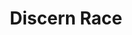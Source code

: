 ---
title: "Discern Race"
canonical: "skill/discern-race"
lists:
    - werecreature-loresheet
tier: 2
osp_cost: 10
prerequisites: ["werecreature-loresheet/tracking-b"]
ladder: "discern-race"
---